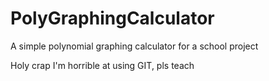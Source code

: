 # PolyGraphingCalculator
A simple polynomial graphing calculator for a school project

Holy crap I'm horrible at using GIT, pls teach

